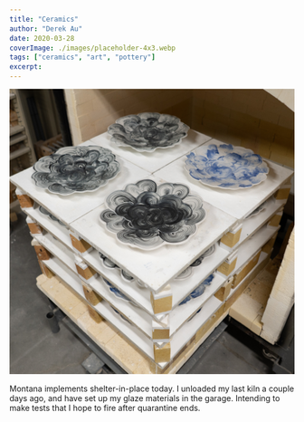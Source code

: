 ```yaml
---
title: "Ceramics"
author: "Derek Au"
date: 2020-03-28
coverImage: ./images/placeholder-4x3.webp
tags: ["ceramics", "art", "pottery"]
excerpt:
---
```


![Unloading the fired kiln.](./images/DSC09961.jpg)

Montana implements shelter-in-place today. I unloaded my last kiln a couple days ago, and have set up my glaze materials in the garage. Intending to make tests that I hope to fire after quarantine ends.
